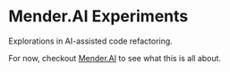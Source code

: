 # Mender.AI Experiments

Explorations in AI-assisted code refactoring.

For now, checkout [Mender.AI](https://mender.ai) to see what this is all about.
